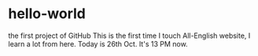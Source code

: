 # hello-world
the first project of GitHub
This is the first time I touch All-English website, I learn a lot from here.
Today is 26th Oct. It's 13 PM now.
